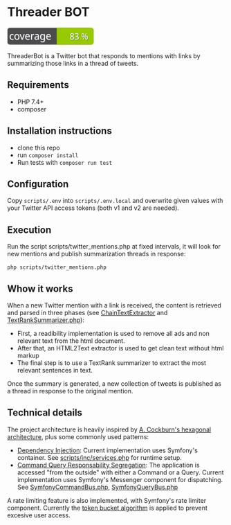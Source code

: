 # Threader BOT
![Code Coverage Badge](./clover_badge.svg) 

ThreaderBot is a Twitter bot that responds to mentions with links by summarizing those links in a thread of tweets.

## Requirements

- PHP 7.4+
- composer

## Installation instructions

- clone this repo
- run `composer install`
- Run tests with `composer run test`

## Configuration

Copy `scripts/.env` into `scripts/.env.local` and overwrite given values with your Twitter API access tokens (both v1 and v2 are needed).

## Execution

Run the script scripts/twitter_mentions.php at fixed intervals, it will look for new mentions and publish summarization threads in response:

```
php scripts/twitter_mentions.php

```


## Whow it works

When a new Twitter mention with a link is received, the content is retrieved and parsed in three phases (see [ChainTextExtractor](https://github.com/NachoBrito/ttbot/blob/main/src/Article/Infraestructure/ChainTextExtractor.php) and [TextRankSummarizer.php](https://github.com/NachoBrito/ttbot/blob/main/src/Article/Infraestructure/TextRankSummarizer.php)):

- First, a readibility implementation is used to remove all ads and non relevant text from the html document.
- After that, an HTML2Text extractor is used to get clean text without html markup
- The final step is to use a TextRank summarizer to extract the most relevant sentences in text.

Once the summary is generated, a new collection of tweets is published as a thread in response to the original mention.

## Technical details

The project architecture is heavily inspired by [A. Cockburn's hexagonal architecture](http://alistair.cockburn.us/hexagonal-architecture/), plus some commonly used patterns:

- [Dependency Injection](https://en.wikipedia.org/wiki/Dependency_injection): Current implementation uses Symfony's container. See [scripts/inc/services.php](https://github.com/NachoBrito/ttbot/blob/main/scripts/inc/services.php) for runtime setup.
- [Command Query Responsability Segregation](https://en.wikipedia.org/wiki/Command%E2%80%93query_separation#Command_query_responsibility_separation): The application is accessed "from the outside" with either a Command or a Query. Current implementation uses Symfony's Messenger component for dispatching. See [SymfonyCommandBus.php](https://github.com/NachoBrito/ttbot/blob/main/src/Common/Infraestructure/Symfony/SymfonyCommandBus.php), [SymfonyQueryBus.php](https://github.com/NachoBrito/ttbot/blob/main/src/Common/Infraestructure/Symfony/SymfonyQueryBus.php)

A rate limiting feature is also implemented, with Symfony's rate limiter component. Currently the [token bucket algorithm](https://en.wikipedia.org/wiki/Token_bucket) is applied to prevent excesive user access.